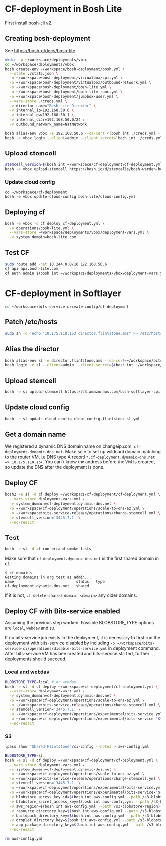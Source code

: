 # CF-deployment in Bosh Lite

First install [bosh-cli v2](https://bosh.io/docs/cli-v2.html#install).

## Creating bosh-deployment
See https://bosh.io/docs/bosh-lite.
```bash
mkdir -p ~/workspace/deployments/vbox
cd ~/workspace/deployments/vbox
bosh create-env ~/workspace/bosh-deployment/bosh.yml \
  --state ./state.json \
  -o ~/workspace/bosh-deployment/virtualbox/cpi.yml \
  -o ~/workspace/bosh-deployment/virtualbox/outbound-network.yml \
  -o ~/workspace/bosh-deployment/bosh-lite.yml \
  -o ~/workspace/bosh-deployment/bosh-lite-runc.yml \
  -o ~/workspace/bosh-deployment/jumpbox-user.yml \
  --vars-store ./creds.yml \
  -v director_name="Bosh Lite Director" \
  -v internal_ip=192.168.50.6 \
  -v internal_gw=192.168.50.1 \
  -v internal_cidr=192.168.50.0/24 \
  -v outbound_network_name=NatNetwork
```

```bash
bosh alias-env vbox -e 192.168.50.6 --ca-cert <(bosh int ./creds.yml --path /director_ssl/ca)
bosh -e vbox login --client=admin --client-secret=`bosh int ./creds.yml --path /admin_password`
```

## Upload stemcell
```bash
stemcell_version=$(bosh int ~/workspace/cf-deployment/cf-deployment.yml --path /stemcells/alias=default/version)
bosh -e vbox upload-stemcell https://bosh.io/d/stemcells/bosh-warden-boshlite-ubuntu-trusty-go_agent?v=${stemcell_version}
```

### Update cloud config
```
cd ~/workspace/cf-deployment
bosh -e vbox update-cloud-config bosh-lite/cloud-config.yml
```

## Deploying cf
```bash
bosh -e vbox -d cf deploy cf-deployment.yml \
  -o operations/bosh-lite.yml \
  --vars-store ~/workspace/deployments/vbox/deployment-vars.yml \
  -v system_domain=bosh-lite.com
```

## Test CF
```bash
sudo route add -net 10.244.0.0/16 192.168.50.6
cf api api.bosh-lite.com
cf auth admin $(bosh int ~/workspace/deployments/vbox/deployment-vars.yml --path /cf_admin_password)
```

# CF-deployment in Softlayer
```bash
cd ~/workspace/bits-service-private-config/cf-deployment
```

## Patch /etc/hosts
```bash
sudo sh -c 'echo "10.175.110.153 director.flintstone.ams" >> /etc/hosts'
```

## Alias the director
```bash
bosh alias-env sl -e director.flintstone.ams --ca-cert=~/workspace/bits-service-private-config/certificates/ca.crt
bosh login -e sl --client=admin --client-secret=$(bosh int ~/workspace/bits-service-private-config/bosh.yml --path /jobs/name=bosh/properties/director/user_management/local/users/name=admin/password)
```

## Upload stemcell
```bash
bosh -e sl upload-stemcell https://s3.amazonaws.com/bosh-softlayer-cpi-stemcells/light-bosh-stemcell-3421.11.5-softlayer-xen-ubuntu-trusty-go_agent.tgz
```

## Update cloud config
```bash
bosh -e sl update-cloud-config cloud-config.flintstone-sl.yml
```

## Get a domain name
We registered a dynamic DNS domain name on changeip.com: `cf-deployment.dynamic-dns.net`.
Make sure to set up wildcard domain matching to the router VM, i.e DNS type A record `*.cf-deployment.dynamic-dns.net => 10.175.110.157`.
You can't know the address before the VM is created, so update the DNS after the deployment is done.

## Deploy CF
```bash
bosh2 -e sl -d cf deploy ~/workspace/cf-deployment/cf-deployment.yml \
  --vars-store deployment-vars.yml \
  -v system_domain=cf-deployment.dynamic-dns.net \
  -o ~/workspace/cf-deployment/operations/scale-to-one-az.yml \
  -o ~/workspace/bits-service-release/operations/change-stemcell.yml \
  -v stemcell_version='3445.7.1' \
  --no-redact
```

## Test
```bash
bosh -e sl -d cf run-errand smoke-tests
```

Make sure that `cf-deployment.dynamic-dns.net` is the first shared domain in cf.
```console
$ cf domains
Getting domains in org test as admin...
name                            status   type
cf-deployment.dynamic-dns.net   shared
```

If it is not, `cf delete-shared-domain <domain>` any older domains.

## Deploy CF with Bits-service enabled
Assuming the previous step worked. Possible BLOBSTORE_TYPE options are `local`, `webdav` and `s3`.

If no bits-service job exists in the deployment, it is necessary to first run the deployment with bits-service disabled by including `-o ~/workspace/bits-service-ci/operations/disable-bits-service.yml` in deployment command. After bits-service VM has bee created and bits-service started, further deployments should succeed.

### Local and webdav
```bash
BLOBSTORE_TYPE=local # or webdav
bosh -e sl -d cf deploy ~/workspace/cf-deployment/cf-deployment.yml \
  --vars-store deployment-vars.yml \
  -v system_domain=cf-deployment.dynamic-dns.net \
  -o ~/workspace/cf-deployment/operations/scale-to-one-az.yml \
  -o ~/workspace/bits-service-release/operations/change-stemcell.yml \
  -v stemcell_version='3445.7.1' \
  -o ~/workspace/cf-deployment/operations/experimental/bits-service.yml \
  -o ~/workspace/cf-deployment/operations/experimental/bits-service-"${BLOBSTORE_TYPE}".yml \
  --no-redact
```

### S3
```bash
lpass show "Shared-Flintstone"/ci-config --notes > aws-config.yml

BLOBSTORE_TYPE=s3
bosh -e sl -d cf deploy ~/workspace/cf-deployment/cf-deployment.yml \
  --vars-store deployment-vars.yml \
  -v system_domain=cf-deployment.dynamic-dns.net \
  -o ~/workspace/cf-deployment/operations/scale-to-one-az.yml \
  -o ~/workspace/bits-service-release/operations/change-stemcell.yml \
  -v stemcell_version='3445.7.1' \
  -o ~/workspace/cf-deployment/operations/experimental/bits-service.yml \
  -o ~/workspace/cf-deployment/operations/experimental/bits-service-"${BLOBSTORE_TYPE}".yml \
  -v blobstore_access_key_id=$(bosh int aws-config.yml --path /s3-blobstore-access-key-id) \
  -v blobstore_secret_access_key=$(bosh int aws-config.yml --path /s3-blobstore-secret-access-key) \
  -v aws_region=$(bosh int aws-config.yml --path /s3-blobstore-region) \
  -v resource_directory_key=$(bosh int aws-config.yml --path /s3-blobstore-bucket-name) \
  -v buildpack_directory_key=$(bosh int aws-config.yml --path /s3-blobstore-bucket-name) \
  -v droplet_directory_key=$(bosh int aws-config.yml --path /s3-blobstore-bucket-name) \
  -v app_package_directory_key=$(bosh int aws-config.yml --path /s3-blobstore-bucket-name) \
  --no-redact

rm aws-config.yml
```
